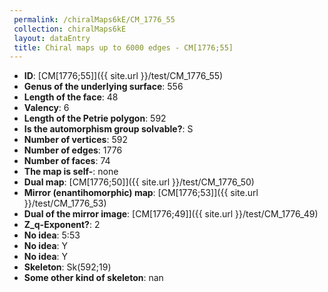 ```yaml
--- 
 permalink: /chiralMaps6kE/CM_1776_55 
 collection: chiralMaps6kE
 layout: dataEntry
 title: Chiral maps up to 6000 edges - CM[1776;55]
---
```


- **ID**: [CM[1776;55]]({{ site.url }}/test/CM_1776_55)
- **Genus of the underlying surface**: 556
- **Length of the face**: 48
- **Valency**: 6
- **Length of the Petrie polygon**: 592
- **Is the automorphism group solvable?**: S
- **Number of vertices**: 592
- **Number of edges**: 1776
- **Number of faces**: 74
- **The map is self-**: none
- **Dual map**: [CM[1776;50]]({{ site.url }}/test/CM_1776_50)
- **Mirror (enantihomorphic) map**: [CM[1776;53]]({{ site.url }}/test/CM_1776_53)
- **Dual of the mirror image**: [CM[1776;49]]({{ site.url }}/test/CM_1776_49)
- **Z_q-Exponent?**: 2
- **No idea**:  5:53
- **No idea**: Y
- **No idea**: Y
- **Skeleton**: Sk(592;19)
- **Some other kind of skeleton**: nan
